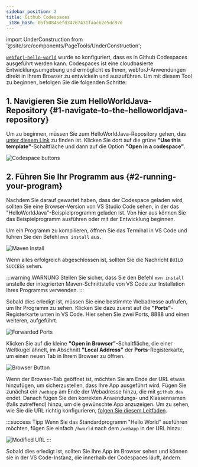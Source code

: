```yaml
---
sidebar_position: 2
title: Github Codespaces
_i18n_hash: 05f50845efd34767431faacb2e5dc97e
---
```

import UnderConstruction from '@site/src/components/PageTools/UnderConstruction';

[`webforj-hello-world`](https://github.com/webforj/webforj-hello-world) wurde so konfiguriert, dass es in Github Codespaces ausgeführt werden kann. Codespaces ist eine cloudbasierte Entwicklungsumgebung und ermöglicht es Ihnen, webforJ-Anwendungen direkt in Ihrem Browser zu entwickeln und auszuführen. Um mit diesem Tool zu beginnen, befolgen Sie die folgenden Schritte:

## 1. Navigieren Sie zum HelloWorldJava-Repository {#1-navigate-to-the-helloworldjava-repository}

Um zu beginnen, müssen Sie zum HelloWorldJava-Repository gehen, das [unter diesem Link](https://github.com/webforj/webforj-hello-world) zu finden ist. Klicken Sie dort auf die grüne **"Use this template"**-Schaltfläche und dann auf die Option **"Open in a codespace"**.

![Codespace buttons](/img/bbj-installation/github/1.png#rounded-border)

## 2. Führen Sie Ihr Programm aus {#2-running-your-program}

Nachdem Sie darauf gewartet haben, dass der Codespace geladen wird, sollten Sie eine Browser-Version von VS Studio Code sehen, in der das "HelloWorldJava"-Beispielprogramm geladen ist. Von hier aus können Sie das Beispielprogramm ausführen oder mit der Entwicklung beginnen.

Um ein Programm zu kompilieren, öffnen Sie das Terminal in VS Code und führen Sie den Befehl `mvn install` aus.

![Maven Install](/img/bbj-installation/github/2.png#rounded-border)

Wenn alles erfolgreich abgeschlossen ist, sollten Sie die Nachricht `BUILD SUCCESS` sehen.

:::warning WARNUNG 
Stellen Sie sicher, dass Sie den Befehl `mvn install` anstelle der integrierten Maven-Schnittstelle von VS Code zur Installation Ihres Programms verwenden.
:::

Sobald dies erledigt ist, müssen Sie eine bestimmte Webadresse aufrufen, um Ihr Programm zu sehen. Klicken Sie dazu zuerst auf die **"Ports"**-Registerkarte unten in VS Code. Hier sehen Sie zwei Ports, 8888 und einen weiteren, aufgeführt.

![Forwarded Ports](/img/bbj-installation/github/3.png#rounded-border)

Klicken Sie auf die kleine **"Open in Browser"**-Schaltfläche, die einer Weltkugel ähnelt, im Abschnitt **"Local Address"** der **Ports**-Registerkarte, um einen neuen Tab in Ihrem Browser zu öffnen.

![Browser Button](/img/bbj-installation/github/4.png#rounded-border)

Wenn der Browser-Tab geöffnet ist, möchten Sie am Ende der URL etwas hinzufügen, um sicherzustellen, dass Ihre App ausgeführt wird. Fügen Sie zunächst ein `/webapp` am Ende der Webadresse hinzu, die mit `github.dev` endet. Danach fügen Sie den korrekten Anwendungs- und Klassennamen (falls zutreffend) hinzu, um die gewünschte App anzuzeigen. Um zu sehen, wie Sie die URL richtig konfigurieren, [folgen Sie diesem Leitfaden](./configuration).

:::success Tipp
Wenn Sie das Standardprogramm "Hello World" ausführen möchten, fügen Sie einfach `/hworld` nach dem `/webapp` in der URL hinzu:
<br />

![Modified URL](/img/bbj-installation/github/5.png#rounded-border)
:::


Sobald dies erledigt ist, sollten Sie Ihre App im Browser sehen und können sie in der VS Code-Instanz, die innerhalb der Codespaces läuft, ändern.
